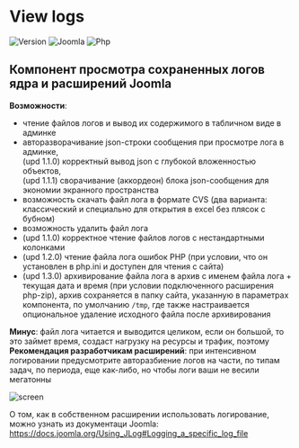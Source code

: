 # View logs

![Version](https://img.shields.io/badge/VERSION-1.3.5-0366d6.svg?style=for-the-badge)
![Joomla](https://img.shields.io/badge/joomla-3.2+-1A3867.svg?style=for-the-badge)
![Php](https://img.shields.io/badge/php-5.6+-8892BF.svg?style=for-the-badge)

## Компонент просмотра сохраненных логов ядра и расширений Joomla

**Возможности**:

- чтение файлов логов и вывод их содержимого в табличном виде в админке
- авторазворачивание json-строки сообщения при просмотре лога в админке,<br>
(upd 1.1.0) корректный вывод json с глубокой вложенностью объектов,<br>
(upd 1.1.1) сворачивание (аккордеон) блока json-сообщения для экономии экранного пространства
- возможность скачать файл лога в формате CVS (два варианта: классический и специально для открытия в excel без плясок с бубном)
- возможность удалить файл лога
- (upd 1.1.0) корректное чтение файлов логов с нестандартными колонками
- (upd 1.2.0) чтение файла лога ошибок PHP (при условии, что он установлен в php.ini и доступен для чтения с сайта)
- (upd 1.3.0) архивирование файла лога в архив с именем файла лога + текущая дата и время (при условии подключенного расширения php-zip), архив сохраняется в папку сайта, указанную в параметрах компонента, по умолчанию `/tmp`, где также настраивается опциональное удаление исходного файла после архивирования

**Минус**: файл лога читается и выводится целиком, если он большой, то это займет время, создаст нагрузку на ресурсы и трафик, поэтому<br>
**Рекомендация разработчикам расширений**: при интенсивном логировании предусмотрите авторазбиение логов на части, по типам задач, по периода, еще как-либо, но чтобы логи ваши не весили мегатонны

![screen](https://image.prntscr.com/image/pbf3-h1UT8G8QvcGtZ3Hbw.png)

О том, как в собственном расширении использовать логирование, можно узнать из документаци Joomla: https://docs.joomla.org/Using_JLog#Logging_a_specific_log_file
